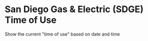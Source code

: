# San Diego Gas & Electric (SDGE) Time of Use

Show the current "time of use" based on date and time
